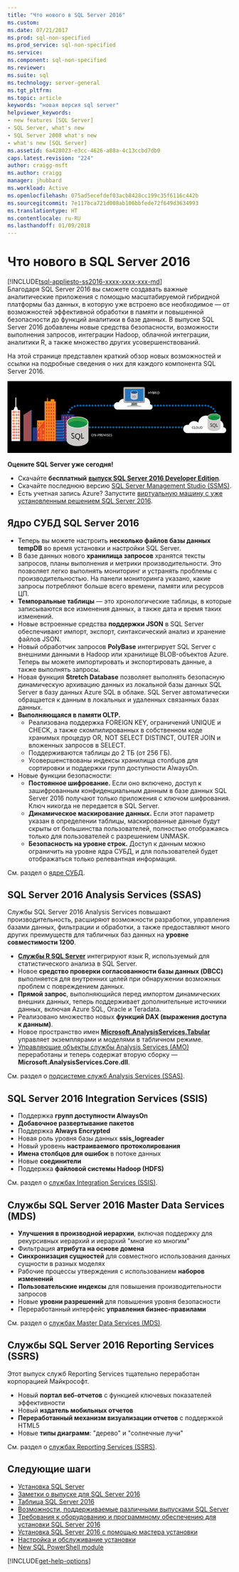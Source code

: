 ```yaml
---
title: "Что нового в SQL Server 2016"
ms.custom: 
ms.date: 07/21/2017
ms.prod: sql-non-specified
ms.prod_service: sql-non-specified
ms.service: 
ms.component: sql-non-specified
ms.reviewer: 
ms.suite: sql
ms.technology: server-general
ms.tgt_pltfrm: 
ms.topic: article
keywords: "новая версия sql server"
helpviewer_keywords:
- new features [SQL Server]
- SQL Server, what's new
- SQL Server 2008 what's new
- what's new [SQL Server]
ms.assetid: 6a428023-e3cc-4626-a88a-4c13ccbd7db0
caps.latest.revision: "224"
author: craigg-msft
ms.author: craigg
manager: jhubbard
ms.workload: Active
ms.openlocfilehash: 075ad5ecefdef03acb8428cc199c35f6116c442b
ms.sourcegitcommit: 7e117bca721d008ab106bbfede72f649d3634993
ms.translationtype: HT
ms.contentlocale: ru-RU
ms.lasthandoff: 01/09/2018
---
```

# <a name="whats-new-in-sql-server-2016"></a>Что нового в SQL Server 2016
[!INCLUDE[tsql-appliesto-ss2016-xxxx-xxxx-xxx-md](../includes/tsql-appliesto-ss2016-xxxx-xxxx-xxx-md.md)]  
 Благодаря SQL Server 2016 вы сможете создавать важные аналитические приложения с помощью масштабируемой гибридной платформы баз данных, в которую уже встроено все необходимое — от возможностей эффективной обработки в памяти и повышенной безопасности до функций аналитики в базе данных. В выпуске SQL Server 2016 добавлены новые средства безопасности, возможности выполнения запросов, интеграции Hadoop, облачной интеграции, аналитики R, а также множество других усовершенствований. 

На этой странице представлен краткий обзор новых возможностей и ссылки на подробные сведения о них для каждого компонента SQL Server 2016. 

![SQL Server 2016](../sql-server/media/sql-server-2016.png) 

 **Оцените SQL Server уже сегодня!** 
- Скачайте **бесплатный** [**выпуск SQL Server 2016 Developer Edition**](https://www.microsoft.com/en-us/cloud-platform/sql-server-editions-developers).
- Скачайте последнюю версию [SQL Server Management Studio (SSMS)](../ssms/download-sql-server-management-studio-ssms.md). 
- Есть учетная запись Azure? Запустите [виртуальную машину с уже установленным решением SQL Server 2016](https://azure.microsoft.com/marketplace/partners/microsoft/sqlserver2016sp1standardwindowsserver2016/).

## <a name="sql-server-2016-database-engine"></a>Ядро СУБД SQL Server 2016
- Теперь вы можете настроить **несколько файлов базы данных tempDB** во время установки и настройки SQL Server.
- В базе данных нового **хранилища запросов** хранятся тексты запросов, планы выполнения и метрики производительности. Это позволяет легко выполнять мониторинг и устранять проблемы с производительностью. На панели мониторинга указано, какие запросы потребляют больше всего времени, памяти или ресурсов ЦП.
- **Темпоральные таблицы** — это хронологические таблицы, в которые записываются все изменения данных, а также дата и время таких изменений.
- Новые встроенные средства **поддержки JSON** в SQL Server обеспечивают импорт, экспорт, синтаксический анализ и хранение файлов JSON.
- Новый обработчик запросов **PolyBase** интегрирует SQL Server с внешними данными в Hadoop или хранилище BLOB-объектов Azure. Теперь вы можете импортировать и экспортировать данные, а также выполнять запросы.
- Новая функция **Stretch Database** позволяет выполнять безопасную динамическую архивацию данных из локальной базы данных SQL Server в базу данных Azure SQL в облаке. SQL Server автоматически обращается к данным в локальных и удаленных связанных базах данных. 
- **Выполняющаяся в памяти OLTP.** 
    - Реализована поддержка FOREIGN KEY, ограничений UNIQUE и CHECK, а также скомпилированных в собственном коде хранимых процедур OR, NOT SELECT DISTINCT, OUTER JOIN и вложенных запросов в SELECT.
    - Поддерживаются таблицы до 2 ТБ (от 256 ГБ). 
    - Усовершенствованы индексы хранилища столбцов для сортировки и поддержки групп доступности AlwaysOn.
- Новые функции безопасности:
    - **Постоянное шифрование.** Если оно включено, доступ к зашифрованным конфиденциальным данным в базе данных SQL Server 2016 получают только приложения с ключом шифрования. Ключ никогда не передается в SQL Server.
    - **Динамическое маскирование данных.** Если этот параметр указан в определении таблицы, маскированные данные будут скрыты от большинства пользователей, полностью отображаясь только для пользователей с разрешением UNMASK.
    - **Безопасность на уровне строк.** Доступ к данным можно ограничить на уровне ядра СУБД, и для пользователей будет отображаться только релевантная информация. 

См. раздел о [ядре СУБД](../database-engine/configure-windows/what-s-new-in-sql-server-2016-database-engine.md).
## <a name="sql-server-2016-analysis-services-ssas"></a>SQL Server 2016 Analysis Services (SSAS)
Службы SQL Server 2016 Analysis Services повышают производительность, расширяют возможности разработки, управления базами данных, фильтрации и обработки, а также предоставляют много других преимуществ для табличных баз данных на **уровне совместимости 1200**.
- **[Службы R SQL Server](../advanced-analytics/r-services/what-s-new-in-sql-server-r-services.md)** интегрируют язык R, используемый для статистического анализа в SQL Server. 
- Новое **средство проверки согласованности базы данных (DBCC)** выполняется для внутренних целей при обнаружении возможных проблем с повреждением данных.
- **Прямой запрос**, выполняющийся перед импортом динамических внешних данных, теперь поддерживает дополнительные источники данных, включая Azure SQL, Oracle и Teradata. 
- Реализовано множество новых **функций DAX (выражения доступа к данным)**.
- Новое пространство имен **[Microsoft.AnalysisServices.Tabular](http://msdn.microsoft.com/library/microsoft.analysisservices.tabular.aspx)** управляет экземплярами и моделями в табличном режиме. 
- [Управляющие объекты службы Analysis Services (AMO)](http://msdn.microsoft.com/library/mt436122.aspx) переработаны и теперь содержат вторую сборку — **Microsoft.AnalysisServices.Core.dll**.

См. раздел о [подсистеме служб Analysis Services (SSAS)](../analysis-services/what-s-new-in-analysis-services.md). 

## <a name="sql-server-2016-integration-services-ssis"></a>SQL Server 2016 Integration Services (SSIS)
- Поддержка **групп доступности AlwaysOn**
- **Добавочное развертывание пакетов**
- Поддержка **Always Encrypted**
- Новая роль уровня базы данных **ssis_logreader**
- Новый уровень **настраиваемого протоколирования**
- **Имена столбцов для ошибок** в потоке данных 
- Новые **соединители**
- Поддержка **файловой системы Hadoop (HDFS)**

См. раздел о [службах Integration Services (SSIS)](../integration-services/what-s-new-in-integration-services-in-sql-server-2016.md).

## <a name="sql-server-2016-master-data-services-mds"></a>Службы SQL Server 2016 Master Data Services (MDS)
- **Улучшения в производной иерархии**, включая поддержку для рекурсивных иерархий и иерархий "многие ко многим"
- Фильтрация **атрибута на основе домена**
- **Синхронизация сущностей** для совместного использования данных сущности в разных моделях
- Рабочие процессы утверждения с использованием **наборов изменений**
- **Пользовательские индексы** для повышения производительности запросов
- Новые **уровни разрешений** для повышения уровня безопасности
- Переработанный интерфейс **управления бизнес-правилами**

См. раздел о [службах Master Data Services (MDS)](../master-data-services/what-s-new-in-master-data-services-mds.md).

## <a name="sql-server-2016-reporting-services-ssrs"></a>Службы SQL Server 2016 Reporting Services (SSRS)
Этот выпуск служб Reporting Services тщательно переработан корпорацией Майкрософт. 
- Новый **портал веб-отчетов** с функцией ключевых показателей эффективности
- Новый **издатель мобильных отчетов**
- **Переработанный механизм визуализации отчетов** с поддержкой HTML5 
- Новые **типы диаграмм**: "дерево" и "солнечные лучи" 

См. раздел о [службах Reporting Services (SSRS)](../reporting-services/what-s-new-in-sql-server-reporting-services-ssrs.md).

## <a name="next-steps"></a>Следующие шаги   
- [Установка SQL Server](../database-engine/install-windows/installation-for-sql-server-2016.md)   
- [Заметки о выпуске для SQL Server 2016](../sql-server/sql-server-2016-release-notes.md) 
- [Таблица SQL Server 2016](http://download.microsoft.com/download/C/5/3/C53C3AEF-653C-4598-8721-D522E8AC6A3A/SQL_Server_2016_Everything_Built-In_Datasheet_EN_US.pdf)
- [Возможности, поддерживаемые различными выпусками SQL Server](https://msdn.microsoft.com/library/cc645993.aspx)
- [Требования к оборудованию и программному обеспечению для установки SQL Server 2016](../sql-server/install/hardware-and-software-requirements-for-installing-sql-server.md)
- [Установка SQL Server 2016 с помощью мастера установки](../database-engine/install-windows/install-sql-server-from-the-installation-wizard-setup.md)
- [Настройка и обслуживание установки](http://msdn.microsoft.com/library/6df72a78-6b36-4bc1-948e-04b4ebe46094)    
- [New SQL PowerShell module](https://blogs.technet.microsoft.com/dataplatforminsider/2016/06/30/sql-powershell-july-2016-update/)

[!INCLUDE[get-help-options](../includes/paragraph-content/get-help-options.md)]
